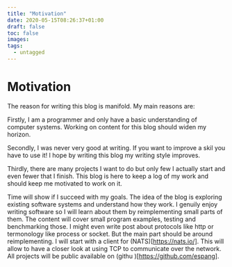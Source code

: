 ```yaml
---
title: "Motivation"
date: 2020-05-15T08:26:37+01:00
draft: false
toc: false
images:
tags:
  - untagged
---
```

# Motivation

The reason for writing this blog is manifold. My main reasons are:

Firstly, I am a programmer and only have a basic understanding of computer systems. Working on content for this blog should widen my horizon.

Secondly, I was never very good at writing. If you want to improve a skil you have to use it! I hope by writing this blog my writing style improves.

Thirdly, there are many projects I want to do but only few I actually start and even fewer that I finish. This blog is here to keep a log of my work and should keep me motivated to work on it.

Time will show if I succeed with my goals. The idea of the blog is exploring existing software systems and understand how they work. I genuily enjoy writing software so I will learn about them by reimplementing small parts of them. The content will cover small program examples, testing and benchmarking those. I might even write post about protocols like http or termonology like process or socket. But the main part should be around reimplementing. I will start with a client for (NATS)[https://nats.io/]. This will allow to have a closer look at using TCP to communicate over the network. All projects will be public available on (githu
)[https://github.com/espang]. 


